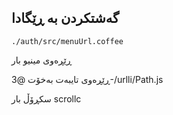 ## گەشتکردن بە ڕێگادا

`./auth/src/menuUrl.coffee`

ڕێڕەوی مینیو بار

ڕێڕەوی تایبەت بەخۆت
@3-/urlli/Path.js

سکڕۆڵ بار
scrollc